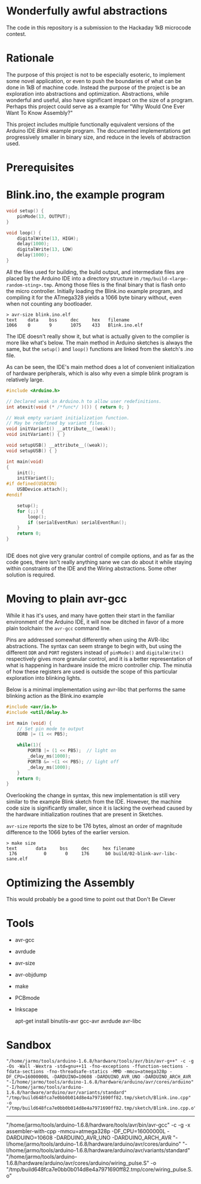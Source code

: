

# Wonderfully awful abstractions

The code in this repository is a submission to the Hackaday 1kB microcode contest.

# Rationale

The purpose of this project is not to be especially esoteric, to implement some novel application, or even to push the boundaries of what can be done in 1kB of machine code.
Instead the purpose of the project is be an exploration into abstractions and optimization.
Abstractions, while wonderful and useful, also have significant impact on the size of a program.
Perhaps this project could serve as a example for "Why Would One Ever Want To Know Assembly?"

This project includes multiple functionally equivalent versions of the Arduino IDE *Blink* example program.
The documented implementations get progressively smaller in binary size, and reduce in the levels of abstraction used.

# Prerequisites


# Blink.ino, the example program

```c
void setup() {
    pinMode(13, OUTPUT);
}

void loop() {
    digitalWrite(13, HIGH);
    delay(1000);
    digitalWrite(13, LOW)
    delay(1000);
}
```

All the files used for building, the build output, and intermediate files are placed by the Arduino IDE into a directory structure in `/tmp/build-<large-random-sting>.tmp`.
Among those files is the final binary that is flash onto the micro controller.
Initially loading the Blink.ino example program, and compiling it for the ATmega328 yields a 1066 byte binary without, even when not counting any bootloader.

```
> avr-size blink.ino.elf
text    data    bss     dec     hex   filename
1066    0       9       1075    433   Blink.ino.elf
```

The IDE doesn't really show it, but what is actually given to the complier is more like what's below.
The main method in Arduino sketches is always the same, but the `setup()` and `loop()` functions are linked from the sketch's .ino file.

As can be seen, the IDE's main method does a lot of convenient initialization of hardware peripherals, which is also why even a simple blink program is relatively large.

```c
#include <Arduino.h>

// Declared weak in Arduino.h to allow user redefinitions.
int atexit(void (* /*func*/ )()) { return 0; }

// Weak empty variant initialization function.
// May be redefined by variant files.
void initVariant() __attribute__((weak));
void initVariant() { }

void setupUSB() __attribute__((weak));
void setupUSB() { }

int main(void)
{
	init();
	initVariant();
#if defined(USBCON)
	USBDevice.attach();
#endif

	setup();
	for (;;) {
		loop();
		if (serialEventRun) serialEventRun();
	}
	return 0;
}



```

IDE does not give very granular control of compile options, and as far as the code goes, there isn't really anything sane we can do about it while staying within constraints of the IDE and the Wiring abstractions.
Some other solution is required.


# Moving to plain avr-gcc

While it has it's uses, and many have gotten their start in the familiar environment of the Arduino IDE, it will now be ditched in favor of a more plain toolchain: the `avr-gcc` command line.

Pins are addressed somewhat differently when using the AVR-libc abstractions.
The syntax can seem strange to begin with, but using the different `DDR` and `PORT` registers instead of `pinMode()` and `digitalWrite()` respectively gives more granular control, and it is a better representation of what is happening in hardware inside the micro controller chip.
The minutia of how these registers are used is outside the scope of this particular exploration into blinking lights.

Below is a minimal implementation using avr-libc that performs the same blinking action as the Blink.ino example

```c
#include <avr/io.h>
#include <util/delay.h>

int main (void) {
	// Set pin mode to output
	DDRB |= (1 << PB5);

	while(1){
		PORTB |= (1 << PB5);  // light on
		_delay_ms(1000);
		PORTB &= ~(1 << PB5); // light off
		_delay_ms(1000);
	}
	return 0;
}
```

Overlooking the change in syntax, this new implementation is still very similar to the example Blink sketch from the IDE.
However, the machine code size is significantly smaller, since it is lacking the overhead caused by the hardware initialization routines that are present in Sketches.

`avr-size` reports the size to be 176 bytes, almost an order of magnitude difference to the 1066 bytes of the earlier version.

```
> make size
text	   data	    bss	    dec	    hex	filename
 176	      0	      0	    176	     b0	build/02-blink-avr-libc-sane.elf

```



# Optimizing the Assembly

This would probably be a good time to point out that Don't Be Clever


# Tools

- avr-gcc
- avrdude
- avr-size
- avr-objdump
- make
- PCBmode
- Inkscape

    apt-get install binutils-avr gcc-avr avrdude avr-libc


# Sandbox

    "/home/jarmo/tools/arduino-1.6.8/hardware/tools/avr/bin/avr-g++" -c -g -Os -Wall -Wextra -std=gnu++11 -fno-exceptions -ffunction-sections -fdata-sections -fno-threadsafe-statics -MMD -mmcu=atmega328p -DF_CPU=16000000L -DARDUINO=10608 -DARDUINO_AVR_UNO -DARDUINO_ARCH_AVR   "-I/home/jarmo/tools/arduino-1.6.8/hardware/arduino/avr/cores/arduino" "-I/home/jarmo/tools/arduino-1.6.8/hardware/arduino/avr/variants/standard" "/tmp/build648fca7e0bb0b014d8e4a7971690ff82.tmp/sketch/Blink.ino.cpp" -o "/tmp/build648fca7e0bb0b014d8e4a7971690ff82.tmp/sketch/Blink.ino.cpp.o"

---

"/home/jarmo/tools/arduino-1.6.8/hardware/tools/avr/bin/avr-gcc" -c -g -x assembler-with-cpp -mmcu=atmega328p -DF_CPU=16000000L -DARDUINO=10608 -DARDUINO_AVR_UNO -DARDUINO_ARCH_AVR   "-I/home/jarmo/tools/arduino-1.6.8/hardware/arduino/avr/cores/arduino" "-I/home/jarmo/tools/arduino-1.6.8/hardware/arduino/avr/variants/standard" "/home/jarmo/tools/arduino-1.6.8/hardware/arduino/avr/cores/arduino/wiring_pulse.S" -o "/tmp/build648fca7e0bb0b014d8e4a7971690ff82.tmp/core/wiring_pulse.S.o"
